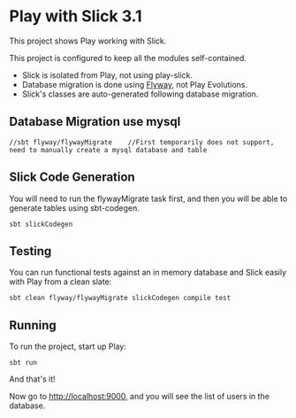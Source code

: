 # Play with Slick 3.1

This project shows Play working with Slick.  

This project is configured to keep all the modules self-contained. 

* Slick is isolated from Play, not using play-slick.  
* Database migration is done using [Flyway](https://flywaydb.org/), not Play Evolutions.
* Slick's classes are auto-generated following database migration.

## Database Migration use mysql

```
//sbt flyway/flywayMigrate    //First temporarily does not support, need to manually create a mysql database and table
```

## Slick Code Generation

You will need to run the flywayMigrate task first, and then you will be able to generate tables using sbt-codegen.

```
sbt slickCodegen
```

## Testing

You can run functional tests against an in memory database and Slick easily with Play from a clean slate:

```
sbt clean flyway/flywayMigrate slickCodegen compile test
```

## Running

To run the project, start up Play:

```
sbt run
```


And that's it! 
 
Now go to [http://localhost:9000](http://localhost:9000), and you will see the list of users in the database.
